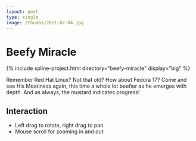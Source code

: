 ```yaml
---
layout: post
type: single
image: /thumbs/2021-02-04.jpg
---
```


# Beefy Miracle

{% include spline-project.html directory="beefy-miracle" display="big" %}

Remember Red Hat Linux? Not that old? How about Fedora 17? Come and see His
Meatiness again, this time a whole lot beefier as he emerges with depth. And as
always, the mustard indicates progress!

## Interaction

- Left drag to rotate, right drag to pan
- Mouse scroll for zooming in and out
